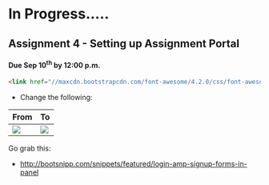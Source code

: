 # In Progress.....
## Assignment 4 - Setting up Assignment Portal

#### Due Sep 10<sup>th</sup> by 12:00 p.m.


```html
<link href="//maxcdn.bootstrapcdn.com/font-awesome/4.2.0/css/font-awesome.min.css" rel="stylesheet">
```

- Change the following:

| From    |   To |
|---------|------|
|![](http://f.cl.ly/items/3B1r460M1Q3Q091E1o1N/Screenshot%202014-08-27%2011.52.49.png)|![](http://f.cl.ly/items/3z1B1V0r40032w0C1M2D/Screenshot%202014-08-27%2011.50.08.png)|

Go grab this:
- http://bootsnipp.com/snippets/featured/login-amp-signup-forms-in-panel
